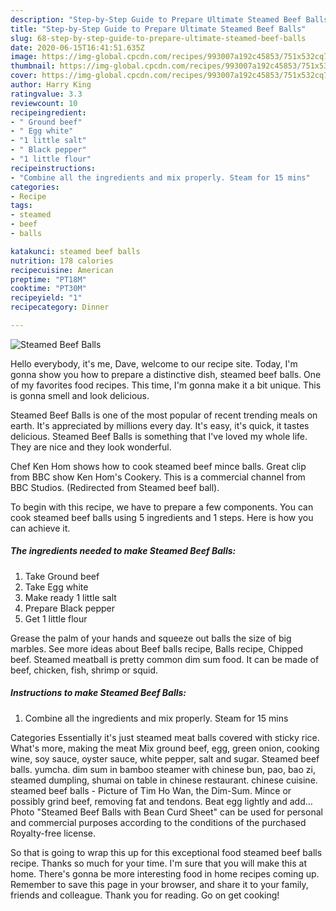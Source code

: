 ```yaml
---
description: "Step-by-Step Guide to Prepare Ultimate Steamed Beef Balls"
title: "Step-by-Step Guide to Prepare Ultimate Steamed Beef Balls"
slug: 68-step-by-step-guide-to-prepare-ultimate-steamed-beef-balls
date: 2020-06-15T16:41:51.635Z
image: https://img-global.cpcdn.com/recipes/993007a192c45853/751x532cq70/steamed-beef-balls-recipe-main-photo.jpg
thumbnail: https://img-global.cpcdn.com/recipes/993007a192c45853/751x532cq70/steamed-beef-balls-recipe-main-photo.jpg
cover: https://img-global.cpcdn.com/recipes/993007a192c45853/751x532cq70/steamed-beef-balls-recipe-main-photo.jpg
author: Harry King
ratingvalue: 3.3
reviewcount: 10
recipeingredient:
- " Ground beef"
- " Egg white"
- "1 little salt"
- " Black pepper"
- "1 little flour"
recipeinstructions:
- "Combine all the ingredients and mix properly. Steam for 15 mins"
categories:
- Recipe
tags:
- steamed
- beef
- balls

katakunci: steamed beef balls 
nutrition: 178 calories
recipecuisine: American
preptime: "PT18M"
cooktime: "PT30M"
recipeyield: "1"
recipecategory: Dinner

---
```



![Steamed Beef Balls](https://img-global.cpcdn.com/recipes/993007a192c45853/751x532cq70/steamed-beef-balls-recipe-main-photo.jpg)

Hello everybody, it's me, Dave, welcome to our recipe site. Today, I'm gonna show you how to prepare a distinctive dish, steamed beef balls. One of my favorites food recipes. This time, I'm gonna make it a bit unique. This is gonna smell and look delicious.

Steamed Beef Balls is one of the most popular of recent trending meals on earth. It's appreciated by millions every day. It's easy, it's quick, it tastes delicious. Steamed Beef Balls is something that I've loved my whole life. They are nice and they look wonderful.

Chef Ken Hom shows how to cook steamed beef mince balls. Great clip from BBC show Ken Hom&#39;s Cookery. This is a commercial channel from BBC Studios. (Redirected from Steamed beef ball).


To begin with this recipe, we have to prepare a few components. You can cook steamed beef balls using 5 ingredients and 1 steps. Here is how you can achieve it.

<!--inarticleads1-->

##### The ingredients needed to make Steamed Beef Balls:

1. Take  Ground beef
1. Take  Egg white
1. Make ready 1 little salt
1. Prepare  Black pepper
1. Get 1 little flour


Grease the palm of your hands and squeeze out balls the size of big marbles. See more ideas about Beef balls recipe, Balls recipe, Chipped beef. Steamed meatball is pretty common dim sum food. It can be made of beef, chicken, fish, shrimp or squid. 

<!--inarticleads2-->

##### Instructions to make Steamed Beef Balls:

1. Combine all the ingredients and mix properly. Steam for 15 mins


Categories Essentially it&#39;s just steamed meat balls covered with sticky rice. What&#39;s more, making the meat Mix ground beef, egg, green onion, cooking wine, soy sauce, oyster sauce, white pepper, salt and sugar. Steamed beef balls. yumcha. dim sum in bamboo steamer with chinese bun, pao, bao zi, steamed dumpling, shumai on table in chinese restaurant. chinese cuisine. steamed beef balls - Picture of Tim Ho Wan, the Dim-Sum. Mince or possibly grind beef, removing fat and tendons. Beat egg lightly and add… Photo &#34;Steamed Beef Balls with Bean Curd Sheet&#34; can be used for personal and commercial purposes according to the conditions of the purchased Royalty-free license. 

So that is going to wrap this up for this exceptional food steamed beef balls recipe. Thanks so much for your time. I'm sure that you will make this at home. There's gonna be more interesting food in home recipes coming up. Remember to save this page in your browser, and share it to your family, friends and colleague. Thank you for reading. Go on get cooking!
